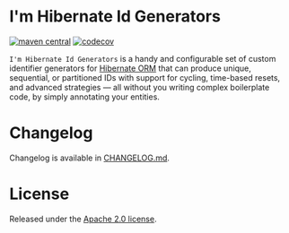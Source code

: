 # I'm Hibernate Id Generators

[![maven central](https://maven-badges.herokuapp.com/maven-central/com.github.andylke/im-hibernate-id-generators/badge.png)](https://maven-badges.herokuapp.com/maven-central/com.github.andylke/im-hibernate-id-generators)
[![codecov](https://codecov.io/github/andylke/im-hibernate-id-generators/graph/badge.svg?token=J9TLKV5GQ4)](https://codecov.io/github/andylke/im-hibernate-id-generators)

`I'm Hibernate Id Generators` is a handy and configurable set of custom identifier generators
for [Hibernate ORM](https://hibernate.org/orm/) that can produce unique, sequential, or partitioned IDs
with support for cycling, time-based resets, and advanced strategies — all without you writing
complex boilerplate code, by simply annotating your entities.

# Changelog

Changelog is available in [CHANGELOG.md](CHANGELOG.md).

# License

Released under the [Apache 2.0 license](https://www.apache.org/licenses/LICENSE-2.0.html).

